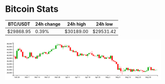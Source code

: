 # Bitcoin Stats

BTC/USDT|24h change|24h high|24h low|
|---|---|---|---|
|$29868.95|0.39%|$30189.00|$29531.42|

<img src="./chart.svg">

